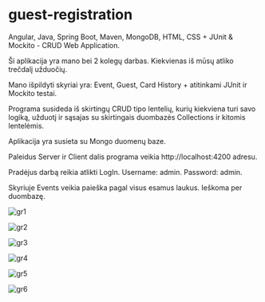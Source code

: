 # guest-registration

Angular, Java, Spring Boot, Maven, MongoDB, HTML, CSS + JUnit & Mockito - CRUD Web Application. 

Ši aplikacija yra mano bei 2 kolegų darbas. Kiekvienas iš mūsų atliko trečdalį užduočių.

Mano išpildyti skyriai yra: Event, Guest, Card History + atitinkami JUnit ir Mockito testai. 

Programa susideda iš skirtingų CRUD tipo lentelių, kurių kiekviena turi savo logiką, užduotį ir sąsajas su skirtingais duombazės Collections ir kitomis lentelėmis.

Aplikacija yra susieta su Mongo duomenų baze.

Paleidus Server ir Client dalis programa veikia http://localhost:4200 adresu.

Pradėjus darbą reikia atlikti LogIn. Username: admin. Password: admin.   

Skyriuje Events veikia paieška pagal visus esamus laukus. Ieškoma per duombazę. 

![gr1](https://user-images.githubusercontent.com/43058977/47701866-e6444500-dc23-11e8-92c0-0d9a643ccd5a.jpg)

![gr2](https://user-images.githubusercontent.com/43058977/47701918-1390f300-dc24-11e8-907c-aa4ee27a68ce.jpg)

![gr3](https://user-images.githubusercontent.com/43058977/47701972-42a76480-dc24-11e8-9d68-8e37e024f05b.jpg)

![gr4](https://user-images.githubusercontent.com/43058977/47702021-5f439c80-dc24-11e8-8688-8787a5932eab.jpg)

![gr5](https://user-images.githubusercontent.com/43058977/47702086-88fcc380-dc24-11e8-8da7-56a22389ecd4.jpg)

![gr6](https://user-images.githubusercontent.com/43058977/47702124-a467ce80-dc24-11e8-9126-c886e235ae6c.jpg)
